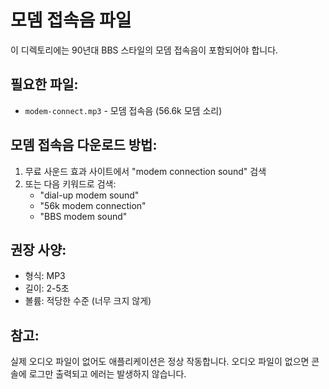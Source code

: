 # 모뎀 접속음 파일

이 디렉토리에는 90년대 BBS 스타일의 모뎀 접속음이 포함되어야 합니다.

## 필요한 파일:
- `modem-connect.mp3` - 모뎀 접속음 (56.6k 모뎀 소리)

## 모뎀 접속음 다운로드 방법:
1. 무료 사운드 효과 사이트에서 "modem connection sound" 검색
2. 또는 다음 키워드로 검색:
   - "dial-up modem sound"
   - "56k modem connection"
   - "BBS modem sound"

## 권장 사양:
- 형식: MP3
- 길이: 2-5초
- 볼륨: 적당한 수준 (너무 크지 않게)

## 참고:
실제 오디오 파일이 없어도 애플리케이션은 정상 작동합니다.
오디오 파일이 없으면 콘솔에 로그만 출력되고 에러는 발생하지 않습니다.

